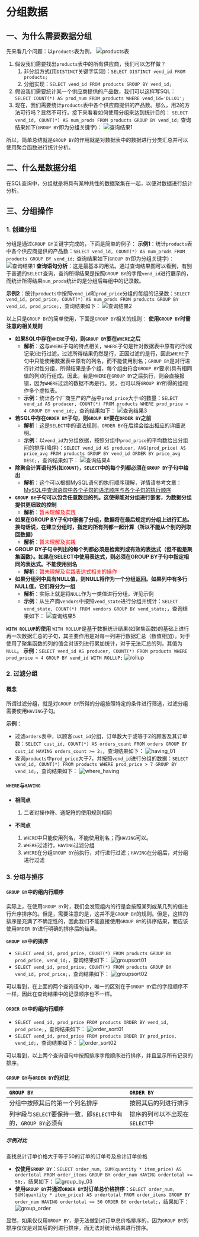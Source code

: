 # 分组数据

## 一、为什么需要数据分组

先来看几个问题：以`products`表为例，
![products表](./static/images/products.png)

1. 假设我们需要找出`products`表中的所有供应商，我们可以怎样做？
    1. 非分组方式(用`DISTINCT`关键字实现)：`SELECT DISTINCT vend_id FROM products;`
    2. 分组实现：`SELECT vend_id FROM products GROUP BY vend_id;`
2. 假设我们需要统计某一个供应商提供的产品数，我们可以这样写SQL：
`SELECT COUNT(*) AS prod_num FROM products WHERE vend_id='DLL01';`
3. 现在，我们需要统计`products`表中各个供应商提供的产品数。那么，用2的方法可行吗？显然不可行，接下来看看如何使用分组来达到统计目的：
`SELECT vend_id, COUNT(*) AS num_prods FROM products GROUP BY vend_id;`
查询结果如下(`GROUP BY`即为分组关键字)：
![查询结果1](static/images/group_by_result01.png)
  
所以，简单总结就是`GROUP BY`的作用就是对数据表中的数据进行分类汇总并可以使用聚合函数进行统计分析。

## 二、什么是数据分组

在SQL查询中，分组就是将具有某种共性的数据聚集在一起，以便对数据进行统计分析。

## 三、分组操作

### 1. 创建分组

分组是通过`GROUP BY`关键字完成的，下面是简单的例子：
**示例1**：统计`products`表中各个供应商提供的产品数：`SELECT vend_id, COUNT(*) AS num_prods FROM products GROUP BY vend_id;`
查询结果如下(`GROUP BY`即为分组关键字)：
![查询结果1](static/images/group_by_result01.png)
**查询语句分析**：这是最基本的用法。通过查询结果图可以看到，有别于普通的`SELECT`查询，查询所得结果是按照`GROUP BY`的字段`vend_id`进行展示的，而统计所得结果`num_prods`统计的是分组后每组中的记录数。
  
**示例2**：统计`products`中按照`vend_id`和`prod_price`分组的每组的记录数：`SELECT vend_id, prod_price, COUNT(*) AS num_prods FROM products GROUP BY vend_id, prod_price;`，查询结果如下：
![查询结果2](static/images/group_by_result02.png)

以上只是`GROUP BY`的简单使用，下面是`GROUP BY`相关的规则：
**使用`GROUP BY`时需注意的相关规则**

- **如果SQL中存在`WHERE`子句，则`GROUP BY`要在`WHERE`之后**
  - **解析**：这与`WHERE`子句的特点相关，`WHERE`子句是针对数据表中原有的行(或记录)进行过滤，过滤所得结果仍然是行，正因过滤的是行，因此`WHERE`子句中只能使用数据表中原有的列名，而不能使用别名；`GROUP BY`是对行进行针对性分组，所得结果是多个组，每个组由符合`GROUP BY`要求(具有相同值的列)的行组成。因此，若是`WHERE`在`GROUP BY`之后执行，则会直接报错，因为`WHERE`过滤的数据不再是行。另，也可以将`GROUP BY`所得的组视作多个虚拟表。
  - **示例**：统计各个厂商生产的产品中`prod_price`大于`4`的数量：`SELECT vend_id AS producer, COUNT(*) FROM products WHERE prod_price > 4 GROUP BY vend_id;`，查询结果如下：
  ![查询结果3](static/images/group_by_where.png)
- **若SQL中存在`ORDER BY`子句，则`GROUP BY`要在`ORDER BY`之前**
  - **解析**：这是`SELECT`中的语法规则，`ORDER BY`在后续会给出相应的详细说明。
  - **示例**：以`vend_id`为分组依据，按照分组中`prod_price`的平均数给出分组间的排序(降序)：`SELECT vend_id AS producer, AVG(prod_price) AS price_avg FROM products GROUP BY vend_id ORDER BY price_avg DESC;`，查询结果如下：
  ![查询结果4](static/images/group_by_order_by.png)
- **除聚合计算语句外(如`COUNT`)，`SELECT`中的每个列都必须在`GROUP BY`子句中给出**
  - **解析**：这个可以根据MySQL语句的执行顺序理解，详情请参考文章：[MySQL中查询语句中各个子句的语法顺序与各个子句的执行顺序](../MySQL中查询语句中各个子句的语法顺序与各个子句的执行顺序.md)
- **`GROUP BY`子句可以包含任意数目的列。这使得能对分组进行嵌套，为数据分组提供更细致的控制**
  - **解析**：<font style="color: red">暂未理解及实践</font>
- **如果在GROUP BY子句中嵌套了分组，数据将在最后规定的分组上进行汇总。换句话说，在建立分组时，指定的所有列都一起计算（所以不能从个别的列取回数据）**
  - **解析**：<font style="color: red">暂未理解及实践</font>
- **GROUP BY子句中列出的每个列都必须是检索列或有效的表达式（但不能是聚集函数）。如果在SELECT中使用表达式，则必须在GROUP BY子句中指定相同的表达式。不能使用别名**
  - **解析**：<font style="color: red">暂未理解及实践表达式相关的操作</font>
- **如果分组列中具有NULL值，则NULL将作为一个分组返回。如果列中有多行NULL值，它们将分为一组**
  - **解析**：实际上就是将`NULL`作为一类值进行分组，详见示例
  - **示例**：从生产商`vendors`中按照`vend_state`进行分组并统计：`SELECT vend_state, COUNT(*) FROM vendors GROUP BY vend_state;`，查询结果如下：
  ![查询结果5](static/images/group_by_null.png)

**`WITH ROLLUP`的使用**
`WITH ROLLUP`是基于数据统计结果(如聚集函数)的基础上进行再一次数据汇总的子句，其主要作用是对每一列进行数据汇总（数值相加）。对于使用了聚集函数的列的值会对该列进行累加统计，对于无法汇总的列，其值为`NULL`。
**示例**：`SELECT vend_id AS producer, COUNT(*) FROM products WHERE prod_price > 4 GROUP BY vend_id WITH ROLLUP;`
![rollup](static/images/rollup.png)

### 2. 过滤分组

#### 概念

所谓过滤分组，就是对`GROUP BY`所得的分组按照特定的条件进行筛选，过滤分组需要使用`HAVING`子句。
  
**示例**：

- 过滤`orders`表中，以顾客`cust_id`分组，订单数大于或等于2的顾客及其订单数：`SELECT cust_id, COUNT(*) AS orders_count FROM orders GROUP BY cust_id HAVING orders_count >= 2;`，查询结果如下：
  ![having_01](static/images/having_01.png)
- 查询`products`中`prod_price`大于7，并按照`vend_id`进行分组的数据：`SELECT vend_id, COUNT(*) FROM products WHERE prod_price > 7 GROUP BY vend_id;`，查询结果如下：
  ![where_having](static/images/having_02.png)

#### `WHERE`与`HAVING`

- **相同点**

  1. 二者对操作符、通配符的使用规则相同

- **不同点**

  1. `WHERE`中只能使用列名，不能使用别名；而`HAVING`可以。
  2. `WHERE`过滤行，`HAVING`过滤分组
  3. `WHERE`在分组`GROUP BY`前执行，对行进行过滤；`HAVING`在分组后，对分组进行过滤

### 3. 分组与排序

#### `GROUP BY`中的组内行顺序

实际上，在使用`GROUP BY`时，我们会发现组内的行是会按照某列或某几列的值进行升序排序的。但是，需要注意的是，这并不是`GROUP BY`的规则。但是，这样的排序是充满了不确定性的，因此我们不能直接使用`GROUP BY`的排序结果，而应该使用`ORDER BY`进行明确的排序后的结果。
  
**`GROUP BY`中的排序**

- `SELECT vend_id, prod_price, COUNT(*) FROM products GROUP BY prod_price, vend_id;`，查询结果如下：
  ![groupsort01](static/images/group_sort_02.png)
- `SELECT vend_id, prod_price, COUNT(*) FROM products GROUP BY vend_id, prod_price;`，查询结果如下：
  ![groupsort02](static/images/group_sort_01.png)

可以看到，在上面的两个查询语句中，唯一的区别在于`GROUP BY`后的字段顺序不一样，因此在查询结果中的记录顺序也不一样。

#### `ORDER BY`中的组内行顺序

- `SELECT vend_id, prod_price FROM products ORDER BY vend_id, prod_price;`，查询结果如下：
  ![order_sort01](static/images/order_by_01.png)
- `SELECT vend_id, prod_price FROM products ORDER BY prod_price, vend_id;`，查询结果如下：
  ![order_sort02](static/images/order_by_02.png)

可以看到，以上两个查询语句中按照排序字段顺序进行排序，并且显示所有记录的排序。

#### `GROUP BY`与`ORDER BY`的对比

| `GROUP BY` | `ORDER BY` |
| :--------- | :--------- |
| 分组中按照其后的第一个列名排序 | 按照其后的列进行排序 |
| 列字段与`SELECT`要保持一致，即`SELECT`中有的，`GROUP BY`必须有 | 排序的列可以不出现在`SELECT`中 |

##### 示例对比

查找总计订单价格大于等于50的订单的订单号及总计订单价格

- **仅使用`GROUP BY`**：`SELECT order_num, SUM(quantity * item_price) AS ordertotal FROM order_items GROUP BY order_num HAVING ordertotal >= 50;`，结果如下：
  ![group_by_03](static/images/group_by_03.png)
- **使用`GROUP BY`并通过`ORDER BY`对订单总价格排序**：`SELECT order_num, SUM(quantity * item_price) AS ordertotal FROM order_items GROUP BY order_num HAVING ordertotal >= 50 ORDER BY ordertotal;`，结果如下：
  ![group_order](static/images/group_order.png)

显然，如果仅仅用`GROUP BY`，是无法做到对订单总价格排序的，因为`GROUP BY`的排序仅仅是对其后的列进行排序，而无法对统计结果进行排序。
